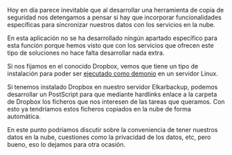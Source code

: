 Hoy en día parece inevitable que al desarrollar una herramienta de copia de seguridad nos detengamos a pensar si hay que incorporar funcionalidades específicas para sincronizar nuestros datos con los servicios en la nube.

En esta aplicación no se ha desarrollado ningún apartado específico para esta función porque hemos visto que con los servicios que ofrecen este tipo de soluciones no hace falta desarrollar nada extra.

Si nos fijamos en el conocido Dropbox, vemos que tiene un tipo de instalación para poder ser [ejecutado como demonio](https://www.dropbox.com/install?os=lnx) en un servidor Linux.

Si tenemos instalado Dropbox en nuestro servidor Elkarbackup, podemos desarrollar un  PostScript para que mediante hardlinks enlace a la carpeta de Dropbox los ficheros que nos interesen de las tareas que queramos. Con esto ya tendríamos estos ficheros copiados en la nube de forma automática.

En este punto podríamos discutir sobre la conveniencia de tener nuestros datos en la nube, cuestiones como la privacidad de los datos, etc, pero bueno, eso lo dejamos para otra ocasión.
